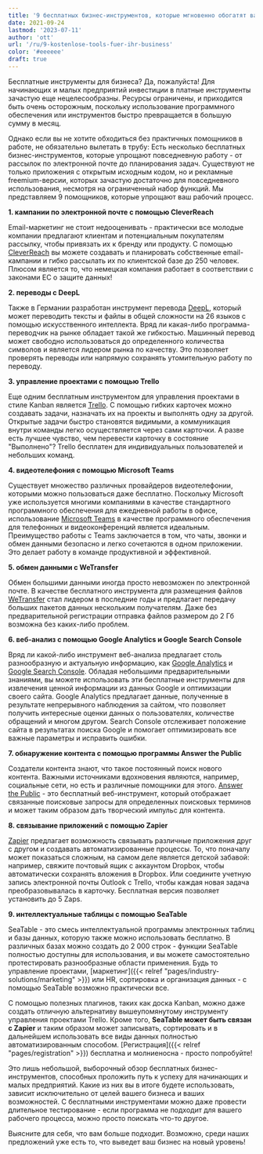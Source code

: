 ```yaml
---
title: '9 бесплатных бизнес-инструментов, которые мгновенно обогатят ваш бизнес - SeaTable'
date: 2021-09-24
lastmod: '2023-07-11'
author: 'ott'
url: '/ru/9-kostenlose-tools-fuer-ihr-business'
color: '#eeeeee'
draft: true
---
```


Бесплатные инструменты для бизнеса? Да, пожалуйста! Для начинающих и малых предприятий инвестиции в платные инструменты зачастую еще нецелесообразны. Ресурсы ограничены, и приходится быть очень осторожным, поскольку использование программного обеспечения или инструментов быстро превращается в большую сумму в месяц.

Однако если вы не хотите обходиться без практичных помощников в работе, не обязательно вылетать в трубу: Есть несколько бесплатных бизнес-инструментов, которые упрощают повседневную работу - от рассылок по электронной почте до планирования задач. Существуют не только приложения с открытым исходным кодом, но и рекламные freemium-версии, которых зачастую достаточно для повседневного использования, несмотря на ограниченный набор функций. Мы представляем 9 помощников, которые упрощают ваш рабочий процесс.

**1\. кампании по электронной почте с помощью CleverReach**

Email-маркетинг не стоит недооценивать - практически все молодые компании предлагают клиентам и потенциальным покупателям рассылку, чтобы привязать их к бренду или продукту. С помощью [CleverReach](https://www.cleverreach.com/de/) вы можете создавать и планировать собственные email-кампании и гибко рассылать их по клиентской базе до 250 человек. Плюсом является то, что немецкая компания работает в соответствии с законами ЕС о защите данных!

**2\. переводы с DeepL**

Также в Германии разработан инструмент перевода [DeepL](https://www.deepl.com/de/home), который может переводить тексты и файлы в общей сложности на 26 языков с помощью искусственного интеллекта. Вряд ли какая-либо программа-переводчик на рынке обладает такой же гибкостью. Машинный перевод может свободно использоваться до определенного количества символов и является лидером рынка по качеству. Это позволяет проверять переводы или напрямую сохранять утомительную работу по переводу.

**3\. управление проектами с помощью Trello**

Еще одним бесплатным инструментом для управления проектами в стиле Kanban является [Trello](https://trello.com/home). С помощью гибких карточек можно создавать задачи, назначать их на проекты и выполнять одну за другой. Открытые задачи быстро становятся видимыми, а коммуникация внутри команды легко осуществляется через сами карточки. А разве есть лучшее чувство, чем перевести карточку в состояние "Выполнено"? Trello бесплатен для индивидуальных пользователей и небольших команд.

**4\. видеотелефония с помощью Microsoft Teams**

Существует множество различных провайдеров видеотелефонии, которыми можно пользоваться даже бесплатно. Поскольку Microsoft уже используется многими компаниями в качестве стандартного программного обеспечения для ежедневной работы в офисе, использование [Microsoft Teams](https://www.microsoft.com/de-de/microsoft-teams/free) в качестве программного обеспечения для телефонных и видеоконференций является идеальным. Преимущество работы с Teams заключается в том, что чаты, звонки и обмен данными безопасно и легко сочетаются в одном приложении. Это делает работу в команде продуктивной и эффективной.

**5\. обмен данными с WeTransfer**

Обмен большими данными иногда просто невозможен по электронной почте. В качестве бесплатного инструмента для размещения файлов [WeTransfer](https://wetransfer.com/) стал лидером в последние годы и предлагает передачу больших пакетов данных нескольким получателям. Даже без предварительной регистрации отправка файлов размером до 2 Гб возможна без каких-либо проблем.

**6\. веб-анализ с помощью Google Analytics и Google Search Console**

Вряд ли какой-либо инструмент веб-анализа предлагает столь разнообразную и актуальную информацию, как [Google Analytics](https://analytics.google.com/analytics/web/) и [Google Search Console](https://search.google.com/search-console/). Обладая небольшими предварительными знаниями, вы можете использовать эти бесплатные инструменты для извлечения ценной информации из данных Google и оптимизации своего сайта. Google Analytics предлагает данные, полученные в результате непрерывного наблюдения за сайтом, что позволяет получить интересные оценки данных о пользователях, количестве обращений и многом другом. Search Console отслеживает положение сайта в результатах поиска Google и помогает оптимизировать все важные параметры и исправить ошибки.

**7\. обнаружение контента с помощью программы Answer the Public**

Создатели контента знают, что такое постоянный поиск нового контента. Важными источниками вдохновения являются, например, социальные сети, но есть и различные помощники для этого. [Answer the Public](https://answerthepublic.com/) - это бесплатный веб-инструмент, который отображает связанные поисковые запросы для определенных поисковых терминов и может таким образом дать творческий импульс для контента.

**8\. связывание приложений с помощью Zapier**

[Zapier](https://zapier.com/) предлагает возможность связывать различные приложения друг с другом и создавать автоматизированные процессы. То, что поначалу может показаться сложным, на самом деле является детской забавой: например, свяжите почтовый ящик с аккаунтом Dropbox, чтобы автоматически сохранять вложения в Dropbox. Или соедините учетную запись электронной почты Outlook с Trello, чтобы каждая новая задача преобразовывалась в карточку. Бесплатная версия позволяет установить до 5 Zaps.

**9\. интеллектуальные таблицы с помощью SeaTable**

SeaTable - это смесь интеллектуальной программы электронных таблиц и базы данных, которую также можно использовать бесплатно. В различных базах можно создать до 2 000 строк - функции SeaTable полностью доступны для использования, и вы можете самостоятельно протестировать разнообразные области применения. Будь то управление проектами, [маркетинг]({{< relref "pages/industry-solutions/marketing" >}}) или HR, сортировка и организация данных - с помощью SeaTable возможно практически все.

С помощью полезных плагинов, таких как доска Kanban, можно даже создать отличную альтернативу вышеупомянутому инструменту управления проектами Trello. Кроме того, **SeaTable может быть связан с Zapier** и таким образом может записывать, сортировать и в дальнейшем использовать все виды данных полностью автоматизированным способом. [Регистрация]({{< relref "pages/registration" >}}) бесплатна и молниеносна - просто попробуйте!

Это лишь небольшой, выборочный обзор бесплатных бизнес-инструментов, способных проложить путь к успеху для начинающих и малых предприятий. Какие из них вы в итоге будете использовать, зависит исключительно от целей вашего бизнеса и ваших возможностей. С бесплатными инструментами можно даже провести длительное тестирование - если программа не подходит для вашего рабочего процесса, можно просто поискать что-то другое.

Выясните для себя, что вам больше подходит. Возможно, среди наших предложений уже есть то, что выведет ваш бизнес на новый уровень!
